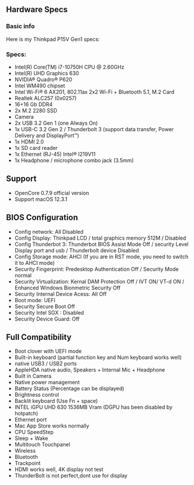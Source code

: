 ## Hardware Specs
### Basic info
Here is my Thinkpad P15V Gen1 specs:

### Specs:
- Intel(R) Core(TM) i7-10750H CPU @ 2.60GHz
- Intel(R) UHD Graphics 630
- NVIDIA® Quadro® P620
- Intel WM490 chipset
- Intel Wi-Fi® 6 AX201, 802.11ax 2x2 Wi-Fi + Bluetooth 5.1, M.2 Card
- Realtek ALC257 (0x0257)
- 16+16 Gb DDR4
- 2x M.2 2280 SSD
- Camera
- 2x USB 3.2 Gen 1 (one Always On)
- 1x USB-C 3.2 Gen 2 / Thunderbolt 3 (support data transfer, Power Delivery and DisplayPort™)
- 1x HDMI 2.0
- 1x SD card reader
- 1x Ethernet (RJ-45) Intel® I219V11
- 1x Headphone / microphone combo jack (3.5mm)

## Support
- OpenCore 0.7.9 official version
- Support macOS 12.3.1

## BIOS Configuration
- Config network: All Disabled
- Config Display: Thinkpad LCD / total graphics memory 512M / Disabled
- Config Thunderbot 3: Thunderbot BIOS Assist Mode  Off / security Level Display port and usb / Thunderbolt device Disabled
- Config Storage mode: AHCI (If you are in RST mode, you need to switch it to AHCI mode)
- Security Fingerprint: Predesktop Authentication Off / Security Mode normal
- Security Virtualization: Kernal DAM Protection Off / IVT ON/ VT-d ON / Enhanced Windows Bionmetric Security Off
- Security Internal Device Acess: All Off
- Boot mode: UEFI
- Security Secure Boot Off
- Security Intel SGX : Disabled
- Security Device Guard: Off

## Full Compatibility
- Boot clover with UEFI mode
- Built-in keyboard (partial function key and Num keyboard works well)
- native USB3 / USB2 ports
- AppleHDA native audio, Speakers + Internal Mic + Headphone
- Built in Camera
- Native power management
- Battery Status (Percentage can be displayed)
- Brightness control
- Backlit keyboard (Use Fn + space)
- INTEL iGPU UHD 630 1536MB Vram (DGPU has been disabled by hotpatch)
- Ethernet port
- Mac App Store works normally
- CPU SpeedStep
- Sleep + Wake
- Multitouch Touchpanel
- Wireless
- Bluetooth
- Trackpoint
- HDMI works well, 4K display not test
- ThunderBolt is not perfect,dont use for display


